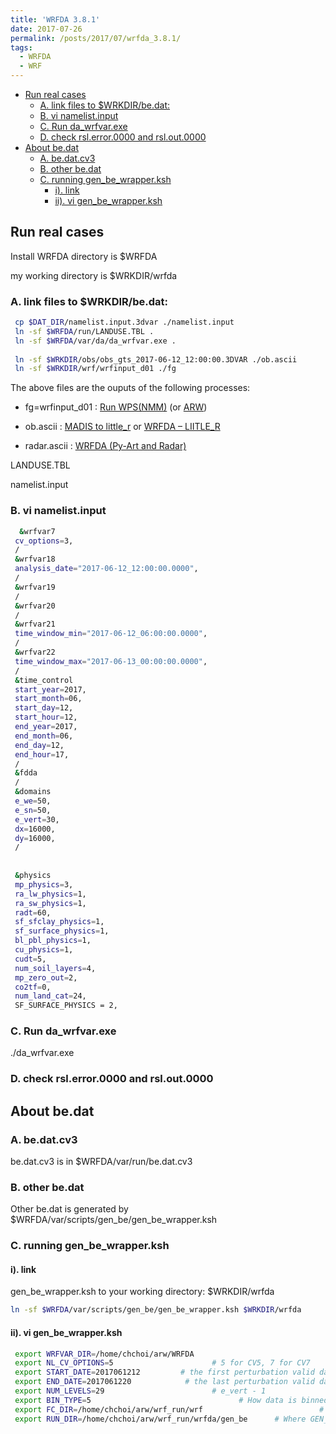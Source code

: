 ```yaml
---
title: 'WRFDA 3.8.1'
date: 2017-07-26
permalink: /posts/2017/07/wrfda_3.8.1/
tags:
  - WRFDA
  - WRF
---
```


<!-- @import "[TOC]" {cmd="toc" depthFrom=1 depthTo=6 orderedList=false} -->

<!-- code_chunk_output -->

* [Run real cases](#run-real-cases)
	* [A. link files to $WRKDIR/be.dat:](#a-link-files-to-wrkdirbedat)
	* [B. vi namelist.input](#b-vi-namelistinput)
	* [C.  Run da_wrfvar.exe](#c-run-da_wrfvarexe)
	* [D. check rsl.error.0000 and rsl.out.0000](#d-check-rslerror0000-and-rslout0000)
* [About be.dat](#about-bedat)
	* [A.  be.dat.cv3](#a-bedatcv3)
	* [B.  other be.dat](#b-other-bedat)
	* [C.  running  gen_be_wrapper.ksh](#c-running-gen_be_wrapperksh)
		* [i).  link](#i-link)
		* [ii).  vi gen_be_wrapper.ksh](#ii-vi-gen_be_wrapperksh)

<!-- /code_chunk_output -->

## Run real cases
Install WRFDA directory is \$WRFDA

my working directory is \$WRKDIR/wrfda









### A. link files to $WRKDIR/be.dat: 


```bash
 cp $DAT_DIR/namelist.input.3dvar ./namelist.input
 ln -sf $WRFDA/run/LANDUSE.TBL .
 ln -sf $WRFDA/var/da/da_wrfvar.exe .
 
 ln -sf $WRKDIR/obs/obs_gts_2017-06-12_12:00:00.3DVAR ./ob.ascii
 ln -sf $WRKDIR/wrf/wrfinput_d01 ./fg
```
The above files are the ouputs of the following processes:
- fg=wrfinput_d01 :  [Run WPS(NMM)](https://chchoiw.blogspot.com/2017/07/run-wps-for-nmm.html) (or [ARW](https://chchoiw.blogspot.com/2017/07/run-wps-for-arw.html))

- ob.ascii : [MADIS to little_r](https://chchoiw.blogspot.com/2017/07/wrf-run-obsprocexe.html) or [WRFDA – LIITLE_R](https://chchoiw.wordpress.com/2017/08/03/wrf-liitle_r/)

- radar.ascii : [WRFDA (Py-Art and Radar)](https://chchoiw.blogspot.com/2017/08/wrfda-py-art-and-radar.html)

LANDUSE.TBL

namelist.input








### B. vi namelist.input

```bash
  &wrfvar7
 cv_options=3,
 /
 &wrfvar18
 analysis_date="2017-06-12_12:00:00.0000",
 /
 &wrfvar19
 /
 &wrfvar20
 /
 &wrfvar21
 time_window_min="2017-06-12_06:00:00.0000",
 /
 &wrfvar22
 time_window_max="2017-06-13_00:00:00.0000",
 /
 &time_control
 start_year=2017,
 start_month=06,
 start_day=12,
 start_hour=12,
 end_year=2017,
 end_month=06,
 end_day=12,
 end_hour=17,
 /
 &fdda
 /
 &domains
 e_we=50,
 e_sn=50,
 e_vert=30,
 dx=16000,
 dy=16000,
 / 
 
 
 &physics
 mp_physics=3,
 ra_lw_physics=1,
 ra_sw_physics=1,
 radt=60,
 sf_sfclay_physics=1,
 sf_surface_physics=1,
 bl_pbl_physics=1,
 cu_physics=1,
 cudt=5,
 num_soil_layers=4,
 mp_zero_out=2,
 co2tf=0,
 num_land_cat=24,
 SF_SURFACE_PHYSICS = 2,

```






### C.  Run da_wrfvar.exe


./da_wrfvar.exe








### D. check rsl.error.0000 and rsl.out.0000


## About be.dat

### A.  be.dat.cv3 
be.dat.cv3 is in $WRFDA/var/run/be.dat.cv3


### B.  other be.dat 
 Other be.dat is generated by $WRFDA/var/scripts/gen_be/gen_be_wrapper.ksh

### C.  running  gen_be_wrapper.ksh


#### i).  link 
gen_be_wrapper.ksh to your working directory: $WRKDIR/wrfda
```bash
ln -sf $WRFDA/var/scripts/gen_be/gen_be_wrapper.ksh $WRKDIR/wrfda
```

#### ii).  vi gen_be_wrapper.ksh
```bash
 export WRFVAR_DIR=/home/chchoi/arw/WRFDA
 export NL_CV_OPTIONS=5                      # 5 for CV5, 7 for CV7
 export START_DATE=2017061212         # the first perturbation valid date
 export END_DATE=2017061220            # the last perturbation valid date
 export NUM_LEVELS=29                        # e_vert - 1
 export BIN_TYPE=5                                 # How data is binned for calculating statistics
 export FC_DIR=/home/chchoi/arw/wrf_run/wrf                          # where wrf forecasts are
 export RUN_DIR=/home/chchoi/arw/wrf_run/wrfda/gen_be      # Where GEN_BE will run and output files
```







 